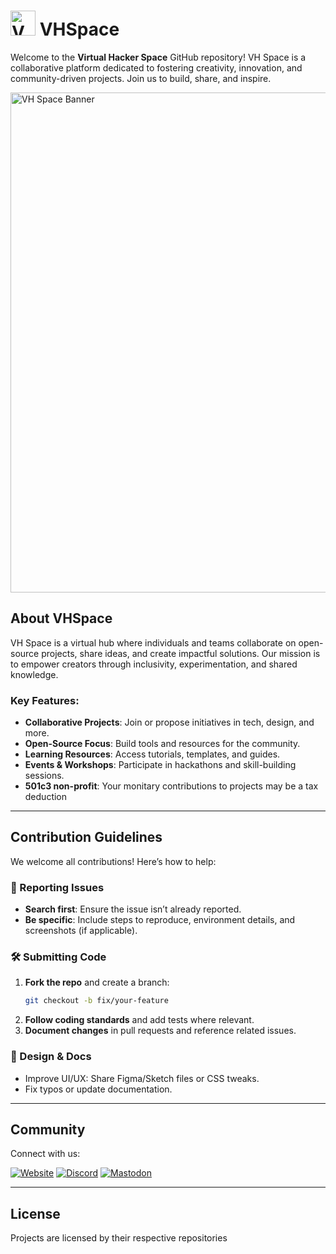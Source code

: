 # <img src="https://vhspace.org/vhs1.svg" alt="VH Space Logo" width="40" /> VHSpace

Welcome to the **Virtual Hacker Space** GitHub repository! VH Space is a collaborative platform dedicated to fostering creativity, innovation, and community-driven projects. Join us to build, share, and inspire.

<img src="https://vhspace.org/vhs1.svg" alt="VH Space Banner" width="800" />

## About VHSpace

VH Space is a virtual hub where individuals and teams collaborate on open-source projects, share ideas, and create impactful solutions. Our mission is to empower creators through inclusivity, experimentation, and shared knowledge.

### Key Features:
- **Collaborative Projects**: Join or propose initiatives in tech, design, and more.
- **Open-Source Focus**: Build tools and resources for the community.
- **Learning Resources**: Access tutorials, templates, and guides.
- **Events & Workshops**: Participate in hackathons and skill-building sessions.
- **501c3 non-profit**: Your monitary contributions to projects may be a tax deduction

---

## Contribution Guidelines

We welcome all contributions! Here’s how to help:

### 🐛 Reporting Issues
- **Search first**: Ensure the issue isn’t already reported.
- **Be specific**: Include steps to reproduce, environment details, and screenshots (if applicable).

### 🛠️ Submitting Code
1. **Fork the repo** and create a branch:
   ```bash
   git checkout -b fix/your-feature
   ```
2. **Follow coding standards** and add tests where relevant.
3. **Document changes** in pull requests and reference related issues.


### 🎨 Design & Docs
- Improve UI/UX: Share Figma/Sketch files or CSS tweaks.
- Fix typos or update documentation.

---

## Community

Connect with us:

[![Website](https://img.shields.io/badge/Visit-VH%20Space-%2300a2ff?style=for-the-badge&logo=google-chrome)](https://vhspace.org)
[![Discord](https://img.shields.io/badge/Join-Discord-%235865F2?style=for-the-badge&logo=discord)](https://discord.gg/RE93FmF6Um)
[![Mastodon](https://img.shields.io/badge/Follow-Mastodon-%236368E4?style=for-the-badge&logo=mastodon)](https://vhspace.social)

---

## License

Projects are licensed by their respective repositories
